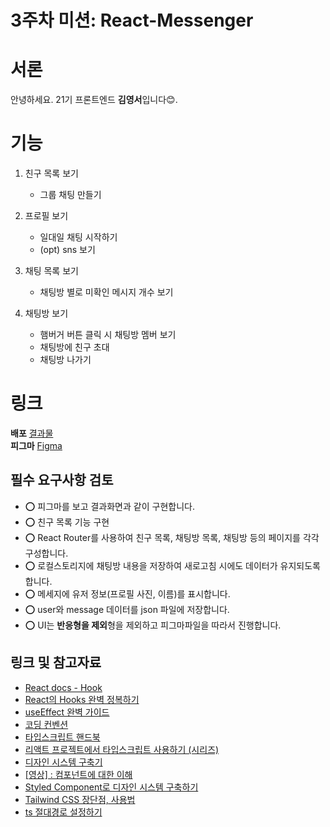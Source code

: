 # 3주차 미션: React-Messenger

# 서론

안녕하세요. 21기 프론트엔드 **김영서**입니다😊.

# 기능

1. 친구 목록 보기

   - 그룹 채팅 만들기

2. 프로필 보기

   - 일대일 채팅 시작하기
   - (opt) sns 보기

3. 채팅 목록 보기

   - 채팅방 별로 미확인 메시지 개수 보기

4. 채팅방 보기

   - 햄버거 버튼 클릭 시 채팅방 멤버 보기
   - 채팅방에 친구 초대
   - 채팅방 나가기

# 링크

**배포** [결과물](https://react-messenger-21th-five.vercel.app/)  
**피그마**
[Figma](https://www.figma.com/design/OEU69uJw5BbMHbVZefdUMO/CEOS_Week2_%EB%A9%94%EC%8B%A0%EC%A0%80_%EC%B5%9C%EC%98%88%EC%9D%80?node-id=35-6239&t=wYooyjsQc9JLResE-1)

## 필수 요구사항 검토

- ⭕️ 피그마를 보고 결과화면과 같이 구현합니다.
- ⭕️ 친구 목록 기능 구현
- ⭕️ React Router를 사용하여 친구 목록, 채팅방 목록, 채팅방 등의 페이지를 각각 구성합니다.
- ⭕️ 로컬스토리지에 채팅방 내용을 저장하여 새로고침 시에도 데이터가 유지되도록 합니다.
- ⭕️ 메세지에 유저 정보(프로필 사진, 이름)를 표시합니다.
- ⭕️ user와 message 데이터를 json 파일에 저장합니다.
- ⭕️ UI는 **반응형을 제외**형을 제외하고 피그마파일을 따라서 진행합니다.

## 링크 및 참고자료

- [React docs - Hook](https://ko.reactjs.org/docs/hooks-intro.html)
- [React의 Hooks 완벽 정복하기](https://velog.io/@velopert/react-hooks#1-usestate)
- [useEffect 완벽 가이드](https://overreacted.io/ko/a-complete-guide-to-useeffect/)
- [코딩 컨벤션](https://ui.toast.com/fe-guide/ko_CODING-CONVENTION)
- [타입스크립트 핸드북](https://joshua1988.github.io/ts/intro.html)
- [리액트 프로젝트에서 타입스크립트 사용하기 (시리즈)](https://velog.io/@velopert/series/react-with-typescript)
- [디자인 시스템 구축기](https://yozm.wishket.com/magazine/detail/1830/)
- [[영상] : 컴포넌트에 대한 이해](https://www.youtube.com/watch?v=21eiJc90ggo)
- [Styled Component로 디자인 시스템 구축하기](https://zaat.dev/blog/building-a-design-system-in-react-with-styled-components/)
- [Tailwind CSS 장단점, 사용법](https://wonny.space/writing/dev/hello-tailwind-css)
- [ts 절대경로 설정하기](https://tesseractjh.tistory.com/232)
